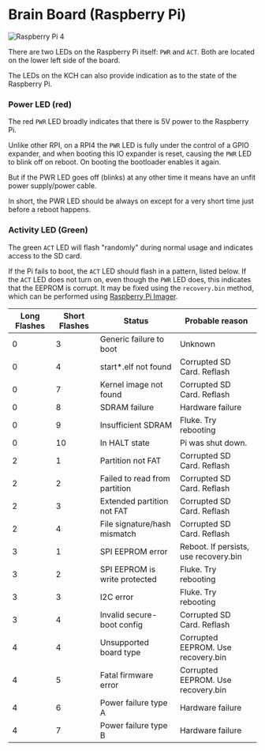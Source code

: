 # Brain Board (Raspberry Pi)

![Raspberry Pi 4](https://upload.wikimedia.org/wikipedia/commons/f/f1/Raspberry_Pi_4_Model_B_-_Side.jpg)

There are two LEDs on the Raspberry Pi itself: `PWR` and `ACT`. Both are located on the lower left side of the board.

The LEDs on the KCH can also provide indication as to the state of the Raspberry Pi.

### Power LED (red)

The red `PWR` LED broadly indicates that there is 5V power to the Raspberry Pi.

Unlike other RPI, on a RPI4 the `PWR` LED is fully under the control of a GPIO expander, and when booting this IO expander is reset, causing the `PWR` LED to blink off on reboot. On booting the bootloader enables it again.

But if the PWR LED goes off (blinks) at any other time it means have an unfit power supply/power cable. 

In short, the PWR LED should be always on except for a very short time just before a reboot happens.

### Activity LED (Green)

The green `ACT` LED will flash "randomly" during normal usage and indicates access to the SD card.

If the Pi fails to boot, the `ACT` LED should flash in a pattern, listed below. If the `ACT` LED does not turn on, even though the `PWR` LED does, this indicates that the EEPROM is corrupt. It may be fixed using the `recovery.bin` method, which can be performed using [Raspberry Pi Imager](https://www.raspberrypi.com/software/).

| Long Flashes | Short Flashes | Status                        | Probable reason                       |
|--------------|---------------|-------------------------------|---------------------------------------|
| 0            | 3             | Generic failure to boot       | Unknown                               |
| 0            | 4             | start*.elf not found          | Corrupted SD Card. Reflash            |
| 0            | 7             | Kernel image not found        | Corrupted SD Card. Reflash            |
| 0            | 8             | SDRAM failure                 | Hardware failure                      |
| 0            | 9             | Insufficient SDRAM            | Fluke. Try rebooting                  |
| 0            | 10            | In HALT state                 | Pi was shut down.                     |
| 2            | 1             | Partition not FAT             | Corrupted SD Card. Reflash            |
| 2            | 2             | Failed to read from partition | Corrupted SD Card. Reflash            |
| 2            | 3             | Extended partition not FAT    | Corrupted SD Card. Reflash            |
| 2            | 4             | File signature/hash mismatch  | Corrupted SD Card. Reflash            |
| 3            | 1             | SPI EEPROM error              | Reboot. If persists, use recovery.bin |
| 3            | 2             | SPI EEPROM is write protected | Fluke. Try rebooting                  |
| 3            | 3             | I2C error                     | Fluke. Try rebooting                  |
| 3            | 4             | Invalid secure-boot config    | Corrupted SD Card. Reflash            |
| 4            | 4             | Unsupported board type        | Corrupted EEPROM. Use recovery.bin    |
| 4            | 5             | Fatal firmware error          | Corrupted EEPROM. Use recovery.bin    |
| 4            | 6             | Power failure type A          | Hardware failure                      |
| 4            | 7             | Power failure type B          | Hardware failure                      |
